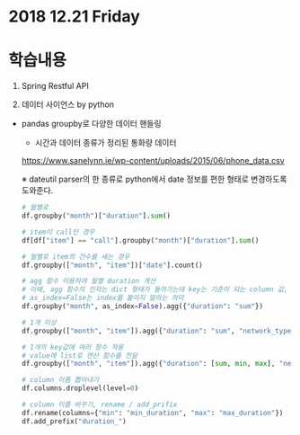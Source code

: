 # 2018 12.21 Friday

# 학습내용

1. Spring Restful API

2. 데이터 사이언스 by python

- pandas groupby로 다양한 데이터 핸들링

    - 시간과 데이터 종류가 정리된 통화량 데이터
    
    https://www.sanelynn.ie/wp-content/uploads/2015/06/phone_data.csv

    ※ dateutil
    parser의 한 종류로 python에서 date 정보를 편한 형태로 변경하도록 도와준다.

    ```python
    # 월별로
    df.groupby("month")["duration"].sum()

    # item이 call인 경우
    df[df["item"] == "call"].groupby("month")["duration"].sum()

    # 월별로 item의 건수를 새는 경우
    df.groupby(["month", "item"])["date"].count()

    # agg 함수 이용하여 월별 duration 계산
    # 이때, agg 함수의 인자는 dict 형태가 들어가는데 key는 기준이 되는 column 값, value는 연산 함수명을 입력한다.
    # as_index=False는 index를 붙이지 말라는 의미
    df.groupby("month", as_index=False).agg({"duration": "sum"})
    
    # 1개 이상
    df.groupby(["month", "item"]).agg({"duration": "sum", "network_type": "count", "date": "first"})

    # 1개의 key값에 여러 함수 적용
    # value에 list로 연산 함수를 전달
    df.groupby(["month", "item"]).agg({"duration": [sum, min, max], "network_type": "count", "date": "first"})
    
    # column 이름 뽑아내기
    df.columns.droplevel(level=0)

    # column 이름 바꾸기, rename / add_prifix
    df.rename(columns={"min": "min_duration", "max": "max_duration"})
    df.add_prefix("duration_")
    ```
